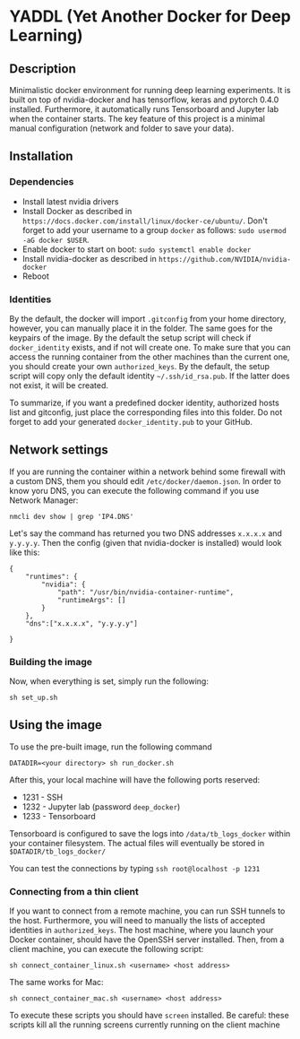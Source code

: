 # YADDL (Yet Another Docker for Deep Learning) 
## Description

Minimalistic docker environment for running deep learning experiments. It is built on top of nvidia-docker and has tensorflow, keras and pytorch 0.4.0 installed. Furthermore, it automatically runs Tensorboard and Jupyter lab when the container starts. The key feature of this project is a minimal manual configuration (network and folder to save your data).


## Installation 
### Dependencies

* Install latest nvidia drivers
* Install Docker as described in `https://docs.docker.com/install/linux/docker-ce/ubuntu/`. Don't forget to add your username to a group `docker` as follows: `sudo usermod -aG docker $USER`.
* Enable docker to start on boot: `sudo systemctl enable docker`
* Install nvidia-docker as described in `https://github.com/NVIDIA/nvidia-docker`
* Reboot

### Identities

By the default, the docker will import `.gitconfig` from your home directory, however, you can manually place it in the folder. The same goes for the keypairs of the image. By the default the setup script will check if `docker_identity` exists, and if not will create one. To make sure that you can access the running container from the other machines than the current one, you should create your own `authorized_keys`. By the default, the setup script will copy only the default identity `~/.ssh/id_rsa.pub`. If the latter does not exist, it will be created.

To summarize, if you want a predefined docker identity, authorized hosts list and gitconfig, just place the corresponding files into this folder. Do not forget to add your generated `docker_identity.pub` to your GitHub.



## Network settings

If you are running the container within a network behind some firewall with a custom DNS, them you should edit `/etc/docker/daemon.json`. In order to know yoru DNS, you can execute the following command if you use Network Manager:

```
nmcli dev show | grep 'IP4.DNS'
```

Let's say the command has returned you two DNS addresses `x.x.x.x` and `y.y.y.y`. Then the config (given that nvidia-docker is installed) would look like this:

```
{
    "runtimes": {
        "nvidia": {
            "path": "/usr/bin/nvidia-container-runtime",
            "runtimeArgs": []
        }
    },
    "dns":["x.x.x.x", "y.y.y.y"]
    
}
```

### Building the image

Now, when everything is set, simply run the following:

```
sh set_up.sh
```

## Using the image

To use the pre-built image, run the following command

```
DATADIR=<your directory> sh run_docker.sh
```

After this, your local machine will have the following ports reserved:

* 1231 - SSH
* 1232 - Jupyter lab (password `deep_docker`)
* 1233 - Tensorboard

Tensorboard is configured to save the logs into `/data/tb_logs_docker` within your container filesystem. The actual files will eventually be stored in `$DATADIR/tb_logs_docker/`

You can test the connections by typing `ssh root@localhost -p 1231`


### Connecting from a thin client
If you want to connect from a remote machine, you can run SSH tunnels to the host. Furthermore, you will need to manually the lists of accepted identities in  `authorized_keys`. The host machine, where you launch your Docker container, should have the OpenSSH server installed. Then, from a client machine, you can execute the following script:

```
sh connect_container_linux.sh <username> <host address>
```

The same works for Mac:


```
sh connect_container_mac.sh <username> <host address>
```

To execute these scripts you should have `screen` installed. Be careful: these scripts kill all the running screens currently running on the client machine


